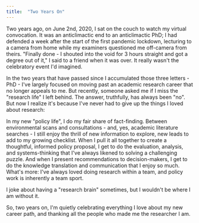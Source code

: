 ```yaml
---
title:  "Two Years On"
---
```


Two years ago, on June 2nd, 2020, I sat on the couch to watch my virtual convocation. It was an anticlimactic end to an anticlimactic PhD; I had defended a week after the start of the first pandemic lockdown, lecturing to a camera from home while my examiners questioned me off-camera from theirs. "Finally done - I shouted into the void for 3 hours straight and got a degree out of it," I said to a friend when it was over. It really wasn't the celebratory event I'd imagined.

In the two years that have passed since I accumulated those three letters - PhD - I've largely focused on moving past an academic research career that no longer appeals to me. But recently, someone asked me if I miss the "research life" I left behind. The answer, truthfully, has always been "no". But now I realize it's because I've never had to give up the things I loved about research:

In my new "policy life", I do my fair share of fact-finding. Between environmental scans and consultations - and, yes, academic literature searches - I still enjoy the thrill of new information to explore, new leads to add to my growing checklist. When I pull it all together to create a thoughtful, informed policy proposal, I get to do the evaluation, analysis, and systems-thinking that I've always likened to solving a challenging puzzle. And when I present recommendations to decision-makers, I get to do the knowledge translation and communication that I enjoy so much. What's more: I've always loved doing research within a team, and policy work is inherently a team sport.

I joke about having a "research brain" sometimes, but I wouldn't be where I am without it.

So, two years on, I'm quietly celebrating everything I love about my new career path, and thanking all the people who made me the researcher I am.
